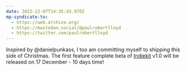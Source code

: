 ```yaml
---
date: 2022-12-07T14:35:43.970Z
mp-syndicate-to:
  - https://web.archive.org/
  - https://mastodon.social/@paulrobertlloyd
  - https://twitter.com/paulrobertlloyd
---
```

Inspired by @danielpunkass, I too am committing myself to shipping this side of Christmas. The first feature complete beta of [Indiekit](https://getindiekit.com) v1.0 will be released on 17 December - 10 days time!
